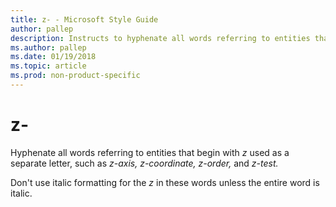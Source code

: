 ```yaml
---
title: z- - Microsoft Style Guide
author: pallep
description: Instructs to hyphenate all words referring to entities that begin with z used as a separate letter, such as z-axis, z-coordinate, z-order, and z-test.
ms.author: pallep
ms.date: 01/19/2018
ms.topic: article
ms.prod: non-product-specific
---
```


# z-

Hyphenate all words referring to entities that begin with *z* used as a separate letter, such as *z-axis, z-coordinate, z-order,* and *z-test.* 

Don't use italic formatting for the *z* in these words unless the entire word is italic.
